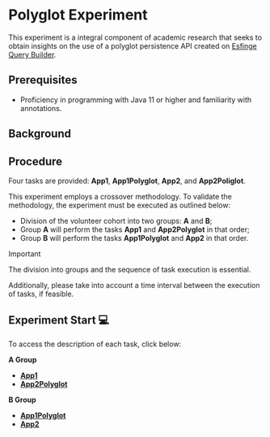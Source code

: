 # Polyglot Experiment
<!--
https://docs.github.com/github/writing-on-github/getting-started-with-writing-and-formatting-on-github/basic-writing-and-formatting-syntax
-->
This experiment is a integral component of academic research that seeks to obtain insights on the use of a polyglot persistence API created on [Esfinge Query Builder](https://esfinge.sourceforge.net/Query%20Builder.html).

## Prerequisites
- Proficiency in programming with Java 11 or higher and familiarity with annotations.

## Background

## Procedure
Four tasks are provided: **App1**, **App1Polyglot**, **App2**, and **App2Poliglot**.

This experiment employs a crossover methodology. To validate the methodology, the experiment must be executed as outlined below:

- Division of the volunteer cohort into two groups: **A** and **B**;
- Group **A** will perform the tasks **App1** and **App2Polyglot** in that order;
- Group **B** will perform the tasks **App1Polyglot** and **App2** in that order.

> [!IMPORTANT]
> The division into groups and the sequence of task execution is essential.
> 
> Additionally, please take into account a time interval between the execution of tasks, if feasible.

## Experiment Start :computer:

To access the description of each task, click below:

**A Group**
- [**App1**](https://github.com/PolyglotExperiment/App1)
- [**App2Polyglot**](https://github.com/PolyglotExperiment/App2Polyglot)

**B Group**
- [**App1Polyglot**](https://github.com/PolyglotExperiment/App1Polyglot)
- [**App2**](https://github.com/PolyglotExperiment/App2)




